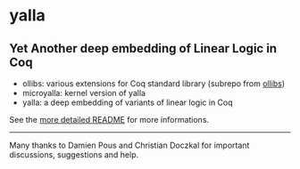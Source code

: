 # yalla

## Yet Another deep embedding of Linear Logic in Coq

* ollibs: various extensions for Coq standard library (subrepo from [ollibs](https://github.com/olaure01/ollibs))
* microyalla: kernel version of yalla
* yalla: a deep embedding of variants of linear logic in Coq

See the [more detailed README](yalla/README.md) for more informations.

----

Many thanks to Damien Pous and Christian Doczkal for important discussions, suggestions and help.
